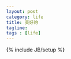 ```yaml
---
layout: post
category: life
title: 美好的
tagline: 
tags : [life]
---
```

{% include JB/setup %}















